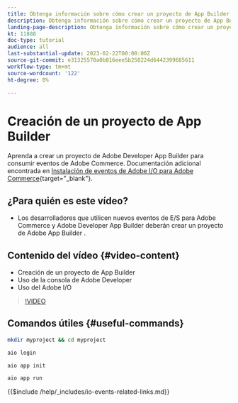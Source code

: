 ```yaml
---
title: Obtenga información sobre cómo crear un proyecto de App Builder mediante eventos de comercio
description: Obtenga información sobre cómo crear un proyecto de App Builder para utilizarlo con eventos de comercio
landing-page-description: Obtenga información sobre cómo crear un proyecto de Adobe App Builder para utilizar eventos de Adobe Commerce
kt: 11888
doc-type: tutorial
audience: all
last-substantial-update: 2023-02-22T00:00:00Z
source-git-commit: e31325570a0b816eee5b250224d6442399685611
workflow-type: tm+mt
source-wordcount: '122'
ht-degree: 0%

---
```



# Creación de un proyecto de App Builder

Aprenda a crear un proyecto de Adobe Developer App Builder para consumir eventos de Adobe Commerce. Documentación adicional encontrada en [Instalación de eventos de Adobe I/O para Adobe Commerce](https://developer.adobe.com/commerce/events/get-started/installation/){target="_blank"}.

## ¿Para quién es este vídeo?

* Los desarrolladores que utilicen nuevos eventos de E/S para Adobe Commerce y Adobe Developer App Builder deberán crear un proyecto de Adobe App Builder .

## Contenido del vídeo {#video-content}

* Creación de un proyecto de App Builder
* Uso de la consola de Adobe Developer
* Uso del Adobe I/O

>[!VIDEO](https://video.tv.adobe.com/v/3415797)

## Comandos útiles {#useful-commands}

```bash
mkdir myproject && cd myproject

aio login

aio app init

aio app run
```

{{$include /help/_includes/io-events-related-links.md}}
